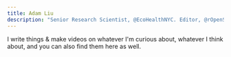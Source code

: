 ```yaml
---
title: Adam Liu
description: "Senior Research Scientist, @EcoHealthNYC. Editor, @rOpenSci. Disease and theoretical ecology, #rstats, open science + code. Also fun, love, progress + justice."
---
```


I write things & make videos on whatever I'm curious about, whatever I think about, and you can also find them here as well.